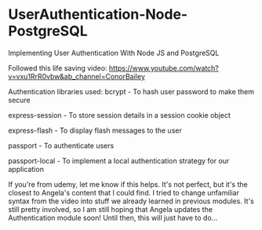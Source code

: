 # UserAuthentication-Node-PostgreSQL
Implementing User Authentication With Node JS and PostgreSQL

Followed this life saving video: https://www.youtube.com/watch?v=vxu1RrR0vbw&ab_channel=ConorBailey

Authentication libraries used:
bcrypt - To hash user password to make them secure

express-session - To store session details in a session cookie object

express-flash - To display flash messages to the user

passport - To authenticate users

passport-local - To implement a local authentication strategy for our application


If you're from udemy, let me know if this helps. It's not perfect, but it's the closest to Angela's content that I could find. I tried to change unfamiliar syntax from the video into stuff we already learned in previous modules. It's still pretty involved, so I am still hoping that Angela updates the Authentication module soon! Until then, this will just have to do...
